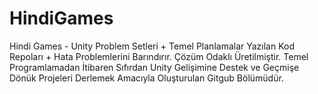 # HindiGames
Hindi Games - Unity Problem Setleri + Temel Planlamalar
Yazılan Kod Repoları + Hata Problemlerini Barındırır. Çözüm Odaklı Üretilmiştir.
Temel Programlamadan İtibaren Sıfırdan Unity Gelişimine Destek ve Geçmişe Dönük Projeleri Derlemek Amacıyla Oluşturulan Gitgub Bölümüdür.
